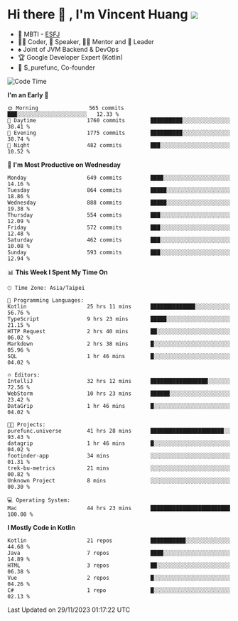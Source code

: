 # Hi there 👋 , I'm Vincent Huang ![](https://komarev.com/ghpvc/?username=Jian-Min-Huang)
- 👀 MBTI - [ESFJ](https://www.16personalities.com/esfj-personality)
- 👨‍💻 Coder, 🎤 Speaker, 👨‍🏫 Mentor and 🚀 Leader
- ♠️ Joint of JVM Backend & DevOps
- 🏆 Google Developer Expert (Kotlin)
- 💼 $_purefunc, Co-founder

<!--START_SECTION:waka-->
![Code Time](http://img.shields.io/badge/Code%20Time-2%2C987%20hrs%2047%20mins-blue)

**I'm an Early 🐤** 

```text
🌞 Morning                565 commits         ███░░░░░░░░░░░░░░░░░░░░░░   12.33 % 
🌆 Daytime                1760 commits        ██████████░░░░░░░░░░░░░░░   38.41 % 
🌃 Evening                1775 commits        ██████████░░░░░░░░░░░░░░░   38.74 % 
🌙 Night                  482 commits         ███░░░░░░░░░░░░░░░░░░░░░░   10.52 % 
```
📅 **I'm Most Productive on Wednesday** 

```text
Monday                   649 commits         ████░░░░░░░░░░░░░░░░░░░░░   14.16 % 
Tuesday                  864 commits         █████░░░░░░░░░░░░░░░░░░░░   18.86 % 
Wednesday                888 commits         █████░░░░░░░░░░░░░░░░░░░░   19.38 % 
Thursday                 554 commits         ███░░░░░░░░░░░░░░░░░░░░░░   12.09 % 
Friday                   572 commits         ███░░░░░░░░░░░░░░░░░░░░░░   12.48 % 
Saturday                 462 commits         ███░░░░░░░░░░░░░░░░░░░░░░   10.08 % 
Sunday                   593 commits         ███░░░░░░░░░░░░░░░░░░░░░░   12.94 % 
```


📊 **This Week I Spent My Time On** 

```text
🕑︎ Time Zone: Asia/Taipei

💬 Programming Languages: 
Kotlin                   25 hrs 11 mins      ██████████████░░░░░░░░░░░   56.76 % 
TypeScript               9 hrs 23 mins       █████░░░░░░░░░░░░░░░░░░░░   21.15 % 
HTTP Request             2 hrs 40 mins       ██░░░░░░░░░░░░░░░░░░░░░░░   06.02 % 
Markdown                 2 hrs 38 mins       █░░░░░░░░░░░░░░░░░░░░░░░░   05.96 % 
SQL                      1 hr 46 mins        █░░░░░░░░░░░░░░░░░░░░░░░░   04.02 % 

🔥 Editors: 
IntelliJ                 32 hrs 12 mins      ██████████████████░░░░░░░   72.56 % 
WebStorm                 10 hrs 23 mins      ██████░░░░░░░░░░░░░░░░░░░   23.42 % 
DataGrip                 1 hr 46 mins        █░░░░░░░░░░░░░░░░░░░░░░░░   04.02 % 

🐱‍💻 Projects: 
purefunc.universe        41 hrs 28 mins      ███████████████████████░░   93.43 % 
datagrip                 1 hr 46 mins        █░░░░░░░░░░░░░░░░░░░░░░░░   04.02 % 
footinder-app            34 mins             ░░░░░░░░░░░░░░░░░░░░░░░░░   01.31 % 
trek-bu-metrics          21 mins             ░░░░░░░░░░░░░░░░░░░░░░░░░   00.82 % 
Unknown Project          8 mins              ░░░░░░░░░░░░░░░░░░░░░░░░░   00.30 % 

💻 Operating System: 
Mac                      44 hrs 23 mins      █████████████████████████   100.00 % 
```

**I Mostly Code in Kotlin** 

```text
Kotlin                   21 repos            ███████████░░░░░░░░░░░░░░   44.68 % 
Java                     7 repos             ████░░░░░░░░░░░░░░░░░░░░░   14.89 % 
HTML                     3 repos             ██░░░░░░░░░░░░░░░░░░░░░░░   06.38 % 
Vue                      2 repos             █░░░░░░░░░░░░░░░░░░░░░░░░   04.26 % 
C#                       1 repo              █░░░░░░░░░░░░░░░░░░░░░░░░   02.13 % 
```




 Last Updated on 29/11/2023 01:17:22 UTC
<!--END_SECTION:waka-->
